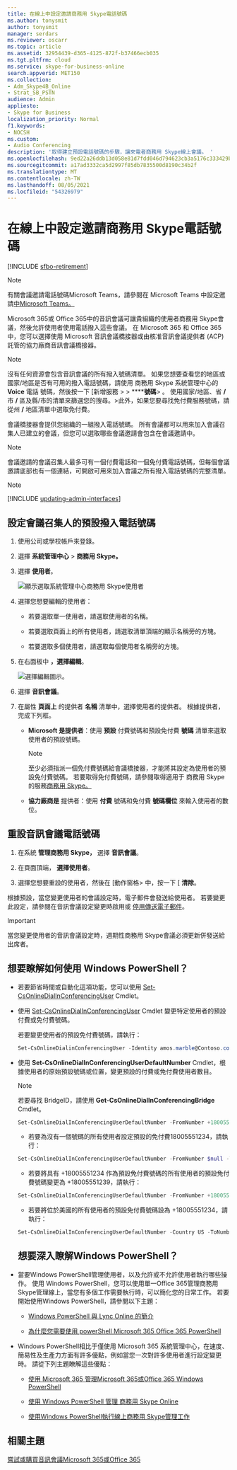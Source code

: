 ```yaml
---
title: 在線上中設定邀請商務用 Skype電話號碼
ms.author: tonysmit
author: tonysmit
manager: serdars
ms.reviewer: oscarr
ms.topic: article
ms.assetid: 32954439-d365-4125-872f-b37466ecb035
ms.tgt.pltfrm: cloud
ms.service: skype-for-business-online
search.appverid: MET150
ms.collection:
- Adm_Skype4B_Online
- Strat_SB_PSTN
audience: Admin
appliesto:
- Skype for Business
localization_priority: Normal
f1.keywords:
- NOCSH
ms.custom:
- Audio Conferencing
description: '取得建立預設電話號碼的步驟，讓來電者商務用 Skype線上會議。 '
ms.openlocfilehash: 9ed22a26ddb13d058e81d7fdd046d794623cb3a5176c333429b7227cd279afaa
ms.sourcegitcommit: a17ad3332ca5d2997f85db7835500d8190c34b2f
ms.translationtype: MT
ms.contentlocale: zh-TW
ms.lasthandoff: 08/05/2021
ms.locfileid: "54326979"
---
```

# <a name="set-the-phone-numbers-included-on-invites-in-skype-for-business-online"></a>在線上中設定邀請商務用 Skype電話號碼

[!INCLUDE [sfbo-retirement](../../Hub/includes/sfbo-retirement.md)]

> [!Note]
> 有關會議邀請電話號碼Microsoft Teams，請參閱在 Microsoft Teams 中設定邀請[中Microsoft Teams。](/MicrosoftTeams/set-the-phone-numbers-included-on-invites-in-teams)

Microsoft 365或 Office 365中的音訊會議可讓貴組織的使用者商務用 Skype會議，然後允許使用者使用電話撥入這些會議。 在 Microsoft 365 和 Office 365 中，您可以選擇使用 Microsoft 音訊會議橋接器或由核准音訊會議提供者 (ACP) 託管的協力廠商音訊會議橋接器。
  
> [!NOTE]
> 沒有任何資源會包含音訊會議的所有撥入號碼清單。 如果您想要查看您的地區或國家/地區是否有可用的撥入電話號碼，請使用 商務用 Skype 系統管理中心的 **Voice** 電話 號碼，然後按一下 [新增服務  >    >  ******號碼**> 。  使用國家/地區、省 **/** 市 **/** 區及縣/市的清單來篩選您的搜尋。>此外，如果您要尋找免付費服務號碼，請從州 **/** 地區清單中選取免付費。
  
會議橋接器會提供您組織的一組撥入電話號碼。 所有會議都可以用來加入會議召集人已建立的會議，但您可以選取哪些會議邀請會包含在會議邀請中。
  
> [!NOTE]
> 會議邀請的會議召集人最多可有一個付費電話和一個免付費電話號碼，但每個會議邀請底部也有一個連結，可開啟可用來加入會議之所有撥入電話號碼的完整清單。 

> [!NOTE]
> [!INCLUDE [updating-admin-interfaces](../includes/updating-admin-interfaces.md)]
  
## <a name="set-the-default-dial-in-phone-number-for-a-meeting-organizer"></a>設定會議召集人的預設撥入電話號碼

1. 使用公司或學校帳戶來登錄。
    
2. 選擇 **系統管理中心**  >  **商務用 Skype。**
    
3. 選擇 **使用者**。
    
    ![顯示選取系統管理中心商務用 Skype使用者](../images/abc9ce4e-2250-474d-b053-b3bea8162c77.png)
  
4. 選擇您想要編輯的使用者：
    
   - 若要選取單一使用者，請選取使用者的名稱。
    
   - 若要選取頁面上的所有使用者，請選取清單頂端的顯示名稱旁的方塊。
    
   - 若要選取多個使用者，請選取每個使用者名稱旁的方塊。
    
5. 在右面板中 **，選擇編輯**。
    
    ![選擇編輯圖示。](../images/5dd7c5bc-b8fa-4201-b6a6-1436ad8f88fb.png)
  
6. 選擇 **音訊會議**。
    
7. 在屬性 **頁面上** 的提供者 **名稱** 清單中，選擇使用者的提供者。 根據提供者，完成下列框。
    
   - **Microsoft 是提供者**：使用 **預設** 付費號碼和預設免付費 **號碼** 清單來選取使用者的預設號碼。
    
     > [!NOTE]
     > 至少必須指派一個免付費號碼給會議橋接器，才能將其設定為使用者的預設免付費號碼。 若要取得免付費號碼，請參閱取得適用于 商務用 Skype 的服務[商務用 Skype。](/microsoftteams/getting-service-phone-numbers) 
  
   - **協力廠商是** 提供者：使用 **付費** 號碼和免付費 **號碼欄位** 來輸入使用者的數位。


## <a name="reset-audio-conferencing-phone-numbers"></a>重設音訊會議電話號碼

1. 在系統 **管理商務用 Skype，** 選擇 **音訊會議**。
    
2. 在頁面頂端， **選擇使用者**。
    
3. 選擇您想要重設的使用者，然後在 [動作窗格> 中，按一下 [ **清除**。
    
根據預設，當您變更使用者的會議設定時，電子郵件會發送給使用者。 若要變更此設定，請參閱在音訊會議設定變更時啟用或 [停用傳送電子郵件](enable-or-disable-sending-emails-when-their-settings-change.md)。
  
> [!IMPORTANT]
> 當您變更使用者的音訊會議設定時，週期性商務用 Skype會議必須更新併發送給出席者。 
  
## <a name="want-to-know-how-to-manage-with-windows-powershell"></a>想要瞭解如何使用 Windows PowerShell？

- 若要節省時間或自動化這項功能，您可以使用 [Set-CsOnlineDialInConferencingUser](/powershell/module/skype/Set-CsOnlineDialInConferencingUser) Cmdlet。
    
- 使用 [Set-CsOnlineDialInConferencingUser](/powershell/module/skype/Set-CsOnlineDialInConferencingUser) Cmdlet 變更特定使用者的預設付費或免付費號碼。
    
    若要變更使用者的預設免付費號碼，請執行：
    
  ```PowerShell
  Set-CsOnlineDialinConferencingUser -Identity amos.marble@Contoso.com -TollFreeServiceNumber   +180045551234
  ```

- 使用 **Set-CsOnlineDialInConferencingUserDefaultNumber** Cmdlet，根據使用者的原始預設號碼或位置，變更預設的付費或免付費使用者數目。
    
    > [!NOTE]
    > 若要尋找 BridgeID，請使用 **Get-CsOnlineDialInConferencingBridge** Cmdlet。
  
  ```PowerShell
  Set-CsOnlineDialInConferencingUserDefaultNumber -FromNumber +18005551234 -ToNumber +18005551239 NumberType TollFree -BridgeId <Bridge Id> -RescheduleMeetings 
  ```

  - 若要為沒有一個號碼的所有使用者設定預設的免付費18005551234，請執行：
    
  ```PowerShell
  Set-CsOnlineDialInConferencingUserDefaultNumber -FromNumber $null -ToNumber +18005551234 -NumberType TollFree -BridgeId <Bridge Id>  
  ```

  - 若要將具有 +18005551234 作為預設免付費號碼的所有使用者的預設免付費號碼變更為 +18005551239，請執行：
    
  ```PowerShell
  Set-CsOnlineDialInConferencingUserDefaultNumber -FromNumber +18005551234 -ToNumber +18005551239 NumberType TollFree -BridgeId <Bridge Id>
  ```

  - 若要將位於美國的所有使用者的預設免付費號碼設為 +18005551234，請執行：
    
  ```PowerShell
  Set-CsOnlineDialInConferencingUserDefaultNumber -Country US -ToNumber +18005551234 -NumberType TollFree -BridgeId <Bridge Id>
  ```
  ## <a name="want-to-learn-more-about-windows-powershell"></a>想要深入瞭解Windows PowerShell？
- 當要Windows PowerShell管理使用者，以及允許或不允許使用者執行哪些操作。 使用 Windows PowerShell，您可以使用單一Office 365管理商務用 Skype管理線上，當您有多個工作需要執行時，可以簡化您的日常工作。 若要開始使用Windows PowerShell，請參閱以下主題：
    
  - [Windows PowerShell 與 Lync Online 的簡介](../set-up-your-computer-for-windows-powershell/set-up-your-computer-for-windows-powershell.md)
    
  - [為什麼您需要使用 powerShell Microsoft 365 Office 365 PowerShell](/microsoft-365/enterprise/why-you-need-to-use-microsoft-365-powershell)
    
- Windows PowerShell相比于僅使用 Microsoft 365 系統管理中心，在速度、簡易性及生產力方面有許多優點，例如當您一次對許多使用者進行設定變更時。 請從下列主題瞭解這些優點：
    
  - [使用 Microsoft 365 管理Microsoft 365或Office 365 Windows PowerShell](/previous-versions//dn568025(v=technet.10))
    
  - [使用 Windows PowerShell 管理 商務用 Skype Online](../set-up-your-computer-for-windows-powershell/set-up-your-computer-for-windows-powershell.md)
    
  - [使用Windows PowerShell執行線上商務用 Skype管理工作](../set-up-your-computer-for-windows-powershell/set-up-your-computer-for-windows-powershell.md)
    
## <a name="related-topics"></a>相關主題

[嘗試或購買音訊會議Microsoft 365或Office 365](../audio-conferencing-in-office-365/try-or-purchase-audio-conferencing-in-office-365.md)
